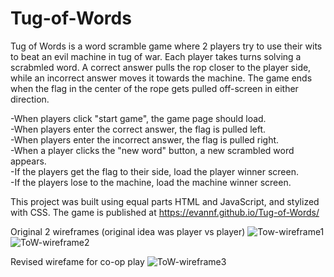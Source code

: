 # Tug-of-Words
Tug of Words is a word scramble game where 2 players try to use their wits to beat an evil machine in tug of war. Each player takes turns solving a scrabmled word. A correct answer pulls the rop closer to the player side, while an incorrect answer moves it towards the machine. The game ends when the flag in the center of the rope gets pulled off-screen in either direction.

-When players click "start game", the game page should load.<br>
-When players enter the correct answer, the flag is pulled left.<br>
-When players enter the incorrect answer, the flag is pulled right.<br>
-When a player clicks the "new word" button, a new scrambled word appears.<br>
-If the players get the flag to their side, load the player winner screen.<br>
-If the players lose to the machine, load the machine winner screen.<br>

This project was built using equal parts HTML and JavaScript, and stylized with CSS.
The game is published at https://evannf.github.io/Tug-of-Words/

Original 2 wireframes (original idea was player vs player)
![Tow-wireframe1](https://user-images.githubusercontent.com/105689542/180606708-733695f9-0f37-45e6-823a-ddc264afa66c.jpg)
![ToW-wireframe2](https://user-images.githubusercontent.com/105689542/180606717-f14468c9-bf1c-41a7-a891-0073dbec10f0.jpg)



Revised wirefame for co-op play
![ToW-wireframe3](https://user-images.githubusercontent.com/105689542/180606588-d795ca84-7a74-438e-996b-423ef14aa59c.jpg)
